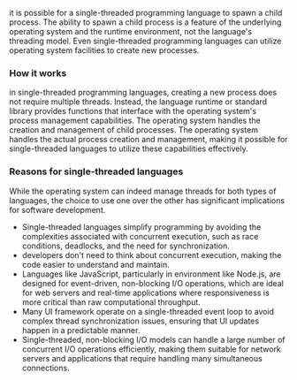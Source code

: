 it is possible for a single-threaded programming language to spawn a child process. The ability to spawn a child process is a feature of the underlying operating system and the runtime environment, not the language's threading model. Even single-threaded programming languages can utilize operating system facilities to create new processes.
### How it works
in single-threaded programming languages, creating a new process does not require multiple threads. Instead, the language runtime or standard library provides functions that interface with the operating system's process management capabilities. The operating system handles the creation and management of child processes.
The operating system handles the actual process creation and management, making it possible for single-threaded languages to utilize these capabilities effectively. 
### Reasons for single-threaded languages
While the operating system can indeed manage threads for both types of languages, the choice to use one over the other has significant implications for software development.
- Single-threaded languages simplify programming by avoiding the complexities associated with concurrent execution, such as race conditions, deadlocks, and the need for synchronization.
- developers don't need to think about concurrent execution, making the code easier to understand and maintain.
- Languages like JavaScript, particularly in environment like Node.js, are designed for event-driven, non-blocking I/O operations, which are ideal for web servers and real-time applications where responsiveness is more critical than raw computational throughput.
- Many UI framework operate on a single-threaded event loop to avoid complex thread synchronization issues, ensuring that UI updates happen in a predictable manner.
- Single-threaded, non-blocking I/O models can handle a large number of concurrent I/O operations efficiently, making them suitable for network servers and applications that require handling many simultaneous connections.